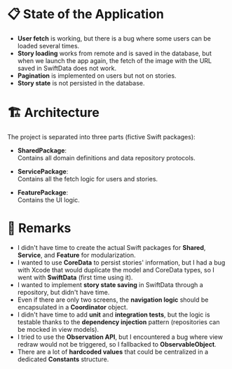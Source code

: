 # 📋 State of the Application

- **User fetch** is working, but there is a bug where some users can be loaded several times.
- **Story loading** works from remote and is saved in the database, but when we launch the app again, the fetch of the image with the URL saved in SwiftData does not work.
- **Pagination** is implemented on users but not on stories.
- **Story state** is not persisted in the database.

# 🏗️ Architecture

The project is separated into three parts (fictive Swift packages):

- **SharedPackage**:  
  Contains all domain definitions and data repository protocols.
  
- **ServicePackage**:  
  Contains all the fetch logic for users and stories.
  
- **FeaturePackage**:  
  Contains the UI logic.

# 💬 Remarks

- I didn't have time to create the actual Swift packages for **Shared**, **Service**, and **Feature** for modularization.
- I wanted to use **CoreData** to persist stories' information, but I had a bug with Xcode that would duplicate the model and CoreData types, so I went with **SwiftData** (first time using it).
- I wanted to implement **story state saving** in SwiftData through a repository, but didn't have time.
- Even if there are only two screens, the **navigation logic** should be encapsulated in a **Coordinator** object.
- I didn't have time to add **unit** and **integration tests**, but the logic is testable thanks to the **dependency injection** pattern (repositories can be mocked in view models).
- I tried to use the **Observation API**, but I encountered a bug where view redraw would not be triggered, so I fallbacked to **ObservableObject**.
- There are a lot of **hardcoded values** that could be centralized in a dedicated **Constants** structure.
